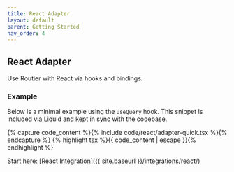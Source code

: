 ```yaml
---
title: React Adapter
layout: default
parent: Getting Started
nav_order: 4
---
```


## React Adapter

Use Routier with React via hooks and bindings.

### Example

Below is a minimal example using the `useQuery` hook. This snippet is included via Liquid and kept in sync with the codebase.

{% capture code_content %}{% include code/react/adapter-quick.tsx %}{% endcapture %}
{% highlight tsx %}{{ code_content | escape }}{% endhighlight %}

Start here: [React Integration]({{ site.baseurl }}/integrations/react/)
